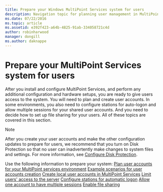 ```yaml
---
title: Prepare your Windows MultiPoint Services system for users
description: Navigation topic for planning user management in MultiPoint Services
ms.date: 07/22/2016
ms.topic: article
ms.assetid: e392f423-a64b-4825-91ab-334058721c4d
author: robinharwood
manager: dongill
ms.author: daknappe
---
```

# Prepare your MultiPoint Services system for users
After you install and configure MultiPoint Services, and perform any additional configuration and hardware setups, you are ready to give users access to the system. You will need to plan and create user accounts. In some environments, you also need to configure stations for auto-logon and allow multiple sessions for your shared user accounts. And you need to decide how to set up file sharing for your users. All of these topics are covered in this section.

> [!NOTE]
> After you create your user accounts and make the other configuration updates to prepare for users, we recommend that you turn on Disk Protection so that no user can inadvertently make changes to system files and settings. For more information, see [Configure Disk Protection](Configure-Disk-Protection-in-MultiPoint-services.md).

Use the following information to prepare your system:
[Plan user accounts for your MultiPoint services environment](Plan-user-accounts-for-your-MultiPoint-services-environment.md)
[Example scenarios for user accounts creation](./multipoint-users-scenario.md)
[Create local user accounts in MultiPoint Services](Create-local-user-accounts.md)
[Limit users' access to the server](./limit-user-access-to-multipoint.md)
[Configure stations for automatic logon](Configure-stations-for-automatic-logon.md)
[Allow one account to have multiple sessions](Allow-one-account-to-have-multiple-sessions.md)
[Enable file sharing](Enable-file-sharing-in-MultiPoint-services.md)
